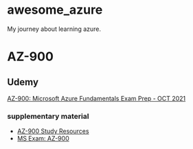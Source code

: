 # awesome_azure
My journey about learning azure.
# AZ-900
## Udemy
[AZ-900: Microsoft Azure Fundamentals Exam Prep - OCT 2021](https://www.udemy.com/course/az900-azure/)
### supplementary material
- [AZ-900 Study Resources](https://softwarearchitect.ca/az-900-study-resources/)
- [MS Exam: AZ-900](https://getcloudskills.com/ms-exam-az-900/)
